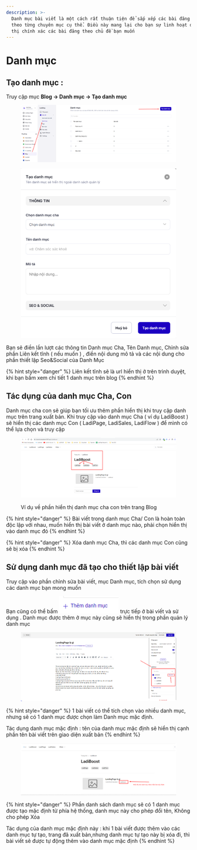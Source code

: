 ```yaml
---
description: >-
  Danh mục bài viết là một cách rất thuận tiện để sắp xếp các bài đăng của bạn
  theo từng chuyên mục cụ thể. Điều này mang lại cho bạn sự linh hoạt để hiển
  thị chính xác các bài đăng theo chủ đề bạn muốn
---
```


# Danh mục

## Tạo danh mục :&#x20;

Truy cập mục **Blog  -> Danh mục -> Tạo danh mục**&#x20;

<figure><img src="../../.gitbook/assets/image (1349).png" alt=""><figcaption></figcaption></figure>

<figure><img src="../../.gitbook/assets/image (1350).png" alt=""><figcaption></figcaption></figure>

Bạn sẽ điền lần lượt các thông tin Danh mục Cha, Tên Danh mục, Chỉnh sửa phần Liên kết tĩnh ( nếu muốn ) , điền nội dung mô tả  và các nội dung cho phần thiết lập Seo\&Social của Danh Mục

{% hint style="danger" %}
Liên kết tĩnh sẽ là url hiển thị ở trên trình duyệt, khi bạn bấm xem chi tiết 1 danh mục trên blog
{% endhint %}



## Tác dụng của danh mục Cha, Con

Danh mục cha con sẽ giúp bạn tối ưu thêm phần hiển thị khi truy cập danh mục trên trang xuất bản. Khi truy cập vào danh mục Cha ( ví dụ LadiBoost ) sẽ hiển thị các danh mục Con ( LadiPage, LadiSales, LadiFlow ) để mình có thể lựa chọn và truy cập&#x20;

<figure><img src="../../.gitbook/assets/image (860).png" alt=""><figcaption><p>Ví dụ về phần hiển thị danh mục cha con trên trang Blog </p></figcaption></figure>



{% hint style="danger" %}
Bài viết trong danh mục Cha/ Con là hoàn toàn độc lập với nhau, muốn hiển thị bài viết ở danh mục nào, phải chọn hiển thị vào danh mục đó&#x20;
{% endhint %}

{% hint style="danger" %}
Xóa danh mục Cha, thì các danh mục Con cũng sẽ bị xóa&#x20;
{% endhint %}

## Sử dụng danh mục đã tạo cho thiết lập bài viết&#x20;

Truy cập vào phần chỉnh sửa bài viết, mục Danh mục, tích chọn sử dụng các danh mục bạn mong muốn

Bạn cũng có thể bấm ![](<../../.gitbook/assets/image (670).png>) trực tiếp ở bài viết và sử dụng . Danh mục được thêm ở mục này cũng sẽ hiển thị trong phần quản lý danh mục&#x20;

<figure><img src="../../.gitbook/assets/image (895).png" alt=""><figcaption></figcaption></figure>



{% hint style="danger" %}
1 bài viết có thể tích chọn vào nhiều danh mục, nhưng sẽ có 1 danh mục được chọn làm Danh mục mặc định.

Tác dụng danh mục mặc định : tên của danh mục mặc định sẽ hiển thị cạnh phần tên bài viết trên giao diện xuất bản&#x20;
{% endhint %}

<figure><img src="../../.gitbook/assets/image (892).png" alt=""><figcaption></figcaption></figure>



{% hint style="danger" %}
Phần danh sách danh mục sẽ có 1 danh mục  được tạo mặc định từ phía hệ thống, danh mục này cho phép đổi tên, Không cho phép Xóa&#x20;

Tác dụng của danh mục mặc định này : khi 1 bài viết được thêm vào các danh mục tự tạo, trang đã xuất bản,nhưng danh mục tự tạo này bị xóa đi, thì bài viết sẽ được tự động thêm vào danh mục mặc định
{% endhint %}



